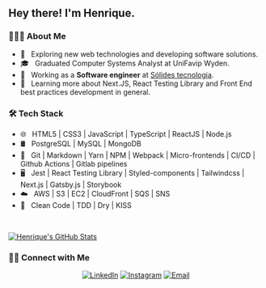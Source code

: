 <h2> Hey there! I'm Henrique.</h2>

<h3> 👨🏻‍💻 About Me </h3>

- 🤔 &nbsp; Exploring new web technologies and developing software solutions.
- 🎓 &nbsp; Graduated Computer Systems Analyst at UniFavip Wyden.
- 💼 &nbsp; Working as a **Software engineer** at [Sólides tecnologia](https://www.linkedin.com/company/solidestecnologia).
- 🌱 &nbsp; Learning more about Next.JS, React Testing Library and Front End best practices development in general.

<h3>🛠 Tech Stack</h3>

- 🌐 &nbsp; HTML5 | CSS3 | JavaScript | TypeScript | ReactJS | Node.js
- 🛢 &nbsp; PostgreSQL | MySQL | MongoDB
- 🔧 &nbsp; Git | Markdown | Yarn | NPM | Webpack | Micro-frontends | CI/CD | Github Actions | Gitlab pipelines
- 🖥 &nbsp; Jest | React Testing Library | Styled-components | Tailwindcss | Next.js | Gatsby.js | Storybook
- ☁️ &nbsp; AWS | S3 | EC2 | CloudFront | SQS | SNS
- :closed_book: &nbsp; Clean Code | TDD | Dry | KISS

<br/>

[![Henrique's GitHub Stats](https://github-readme-stats.vercel.app/api?username=henriquepb22&show_icons=true)](https://github.com/henriquepb22)

<h3> 🤝🏻 Connect with Me </h3>

<p align="center">
<a href="https://www.linkedin.com/in/henrique-pereira-a89b3212b/"><img alt="LinkedIn" src="https://img.shields.io/badge/LinkedIn-henrique&#8209;pereira&#8209;a89b3212b-blue?style=flat-square&logo=linkedin"></a>
<a href="https://www.instagram.com/henrique.pbarros/"><img alt="Instagram" src="https://img.shields.io/badge/Instagram-henrique.pbarros-blue?style=flat-square&logo=instagram"></a>
<a href="mailto:henriquepbdev@gmail.com"><img alt="Email" src="https://img.shields.io/badge/Email-henriquepbdev@gmail.com-blue?style=flat-square&logo=gmail"></a>
</p>
